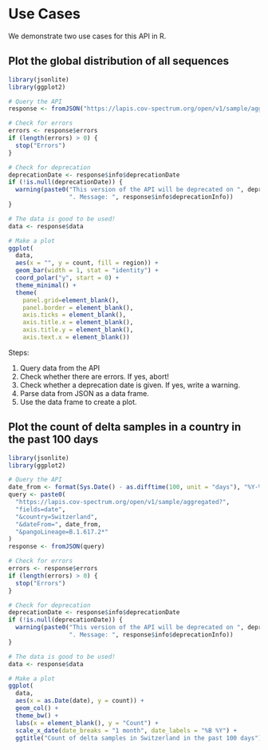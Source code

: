 # Use Cases

We demonstrate two use cases for this API in R.

## Plot the global distribution of all sequences

```r
library(jsonlite)
library(ggplot2)

# Query the API
response <- fromJSON("https://lapis.cov-spectrum.org/open/v1/sample/aggregated?fields=region")

# Check for errors
errors <- response$errors
if (length(errors) > 0) {
  stop("Errors")
}

# Check for deprecation
deprecationDate <- response$info$deprecationDate
if (!is.null(deprecationDate)) {
  warning(paste0("This version of the API will be deprecated on ", deprecationDate,
                 ". Message: ", response$info$deprecationInfo))
}

# The data is good to be used!
data <- response$data

# Make a plot
ggplot(
  data,
  aes(x = "", y = count, fill = region)) + 
  geom_bar(width = 1, stat = "identity") + 
  coord_polar("y", start = 0) + 
  theme_minimal() + 
  theme(
    panel.grid=element_blank(),
    panel.border = element_blank(),
    axis.ticks = element_blank(),
    axis.title.x = element_blank(), 
    axis.title.y = element_blank(),
    axis.text.x = element_blank())
```


Steps:

1. Query data from the API
2. Check whether there are errors. If yes, abort!
3. Check whether a deprecation date is given. If yes, write a warning.
4. Parse data from JSON as a data frame.
5. Use the data frame to create a plot.

## Plot the count of delta samples in a country in the past 100 days

```r
library(jsonlite)
library(ggplot2)

# Query the API
date_from <- format(Sys.Date() - as.difftime(100, unit = "days"), "%Y-%m-%d")
query <- paste0(
  "https://lapis.cov-spectrum.org/open/v1/sample/aggregated?",
  "fields=date",
  "&country=Switzerland",
  "&dateFrom=", date_from,
  "&pangoLineage=B.1.617.2*"
)
response <- fromJSON(query)

# Check for errors
errors <- response$errors
if (length(errors) > 0) {
  stop("Errors")
}

# Check for deprecation
deprecationDate <- response$info$deprecationDate
if (!is.null(deprecationDate)) {
  warning(paste0("This version of the API will be deprecated on ", deprecationDate,
                 ". Message: ", response$info$deprecationInfo))
}

# The data is good to be used!
data <- response$data

# Make a plot
ggplot(
  data,
  aes(x = as.Date(date), y = count)) + 
  geom_col() + 
  theme_bw() + 
  labs(x = element_blank(), y = "Count") + 
  scale_x_date(date_breaks = "1 month", date_labels = "%B %Y") + 
  ggtitle("Count of delta samples in Switzerland in the past 100 days")
```

